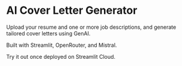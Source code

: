 # AI Cover Letter Generator

Upload your resume and one or more job descriptions, and generate tailored cover letters using GenAI.

Built with Streamlit, OpenRouter, and Mistral.

Try it out once deployed on Streamlit Cloud.